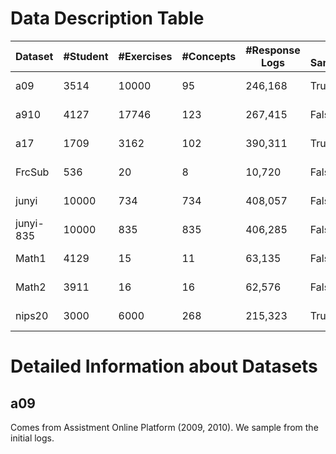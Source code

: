 # Data Description Table
| Dataset   | #Student | #Exercises | #Concepts | #Response Logs | Is Sampled | Characterlistic   |
|-----------|----------|------------|-----------|----------------|------------|-------------------|
| a09       | 3514     | 10000      | 95        | 246,168        | True       | ----------------- |
| a910      | 4127     | 17746      | 123       | 267,415        | False      | ----------------- |
| a17       | 1709     | 3162       | 102       | 390,311        | True       | ----------------- |
| FrcSub    | 536      | 20         | 8         | 10,720         | False      | ----------------- |
| junyi     | 10000    | 734        | 734       | 408,057        | False      | ----------------- |
| junyi-835 | 10000    | 835        | 835       | 406,285        | False      | ----------------- |
| Math1     | 4129     | 15         | 11        | 63,135         | False      | ----------------- |
| Math2     | 3911     | 16         | 16        | 62,576         | False      | ----------------- |
| nips20    | 3000     | 6000       | 268       | 215,323        | True       | ----------------- |
# Detailed Information about Datasets
## a09
Comes from Assistment Online Platform (2009, 2010). We sample from the initial logs.


